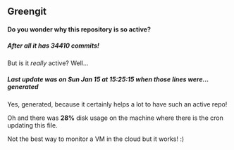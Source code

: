 ## Greengit

#### Do you wonder why this repository is so active?

##### After all it has 34410 commits!

But is it *really* active? Well...

##### Last update was on Sun Jan 15 at 15:25:15 when those lines were... generated

Yes, generated, because it certainly helps a lot to have such an active repo!

Oh and there was **28%** disk usage on the machine
where there is the cron updating this file.

Not the best way to monitor a VM in the cloud but it works! :)

